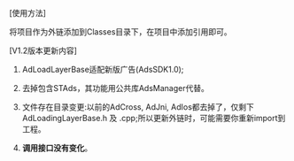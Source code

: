 [使用方法]

将项目作为外链添加到Classes目录下，在项目中添加引用即可。
 
[V1.2版本更新内容]
 
1. AdLoadLayerBase适配新版广告(AdsSDK1.0);
 
2. 去掉包含STAds，其功能用公共库AdsManager代替。
 
3. 文件存在目录变更:以前的AdCross, AdJni, AdIos都去掉了，仅剩下AdLoadingLayerBase.h 及 .cpp;所以更新外链时，可能需要你重新import到工程。
 
4. **调用接口没有变化**。

 